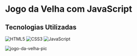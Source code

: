 # Jogo da Velha com JavaScript

## Tecnologias Utilizadas
<div style="display: inline_block" >
    <img aling="center" alt="HTML5" src="https://img.shields.io/badge/HTML5-E34F26?style=for-the-badge&logo=html5&logoColor=white" />
    <img aling="center" alt="CSS3" src="https://img.shields.io/badge/CSS3-1572B6?style=for-the-badge&logo=css3&logoColor=white" />
    <img aling="center" alt="JavaScript" src="https://img.shields.io/badge/JavaScript-F7DF1E?style=for-the-badge&logo=javascript&logoColor=black" />
</div>

![jogo-da-velha-pic](https://user-images.githubusercontent.com/98432757/182714648-57a9cf7e-9808-409b-b730-a66fa5680dd7.png)
